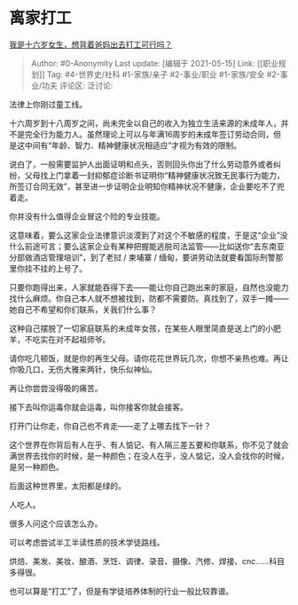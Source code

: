 # 离家打工
[我是十六岁女生，想背着爸妈出去打工可行吗？](https://www.zhihu.com/question/444411583/answer/1738384552)

> Author: #0-Anonymity
> Last update: [编辑于 2021-05-15]
> Link: [[职业规划]]
> Tag: #4-世界史/社科 #1-家族/亲子 #2-事业/职业 #1-家族/安全 #2-事业/功夫
> 评论区:
> 泛讨论:

法律上你刚过童工线。

十六周岁到十八周岁之间，尚未完全以自己的收入为独立生活来源的未成年人，并不是完全行为能力人。虽然理论上可以与年满16周岁的未成年签订劳动合同，但是这中间有“年龄、智力、精神健康状况相适应”才视为有效的限制。

说白了，一般需要监护人出面证明和点头，否则回头你出了什么劳动意外或者纠纷，父母找上门拿着一封抑郁症诊断书证明你“精神健康状况致无民事行为能力，所签订合同无效”，甚至进一步证明企业明知你精神状况不健康，企业要吃不了兜着走。

你并没有什么值得企业冒这个险的专业技能。

这意味着，要么这家企业法律意识淡漠到了对这个不敏感的程度，于是这“企业”没什么前途可言；要么这家企业有某种把握能逃脱司法监管——比如送你“去东南亚分部做酒店管理培训”，到了老挝 / 柬埔寨 / 缅甸，要讲劳动法就要看国际刑警那里你挂不挂的上号了。

只要你跑得出来，人家就能吞得下去——能让你自己跑出来的家庭，自然也没能力找什么麻烦。你自己本人就不想被找到，防都不需要防。真找到了，双手一摊——她自己不希望和你们联系，关我们什么事？

这种自己摆脱了一切家庭联系的未成年女孩，在某些人眼里简直是送上门的小肥羊，不吃实在对不起祖师爷。

请你吃几顿饭，就是你的再生父母。请你花花世界玩几次，你想不亲热也难。再让你吸几口，无伤大雅来两针，快乐似神仙。

再让你尝尝没得吸的痛苦。

接下去叫你运毒你就会运毒，叫你接客你就会接客。

打开门让你走，你自己也不肯走——走了上哪去找下一针？

这个世界在你背后有人在乎、有人惦记、有人隔三差五要和你联系，你不见了就会满世界去找你的时候，是一种颜色；在没人在乎，没人惦记，没人会找你的时候，是另一种颜色。

后面这种世界里，太阳都是绿的。

人吃人。

很多人问这个应该怎么办。

可以考虑尝试半工半读性质的技术学徒路线。

烘焙、美发、美妆、酿酒、烹饪、调律、录音、摄像、汽修、焊接、cnc……科目多得很。

也可以算是“打工”了，但是有学徒培养体制的行业一般比较靠谱。
